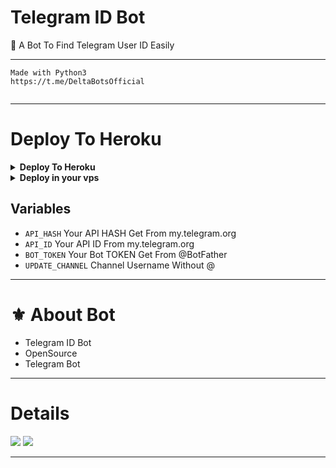 # Telegram ID Bot

🤖 A Bot To Find Telegram User ID Easily

---

```
Made with Python3
https://t.me/DeltaBotsOfficial
 
```

---

# Deploy To Heroku

<details><summary><b>Deploy To Heroku</b></summary>
<p>
<br>
<a href="https://heroku.com/deploy?template=https://github.com/zmraj/Telegram-ID-Bot">
  <img src="https://www.herokucdn.com/deploy/button.svg" alt="Deploy">
</a>
</p>
</details>

<details>
  <summary><b>Deploy in your vps</b></summary>
<br/>

```sh
git clone https://github.com/zmraj/Telegram-ID-Bot
cd Telegram-ID-Bot
pip3 install -r requirements.txt
# <Create Variables appropriately>
python3 main.py
```

</details>

## Variables

- `API_HASH` Your API HASH Get From my.telegram.org
- `API_ID` Your API ID From my.telegram.org
- `BOT_TOKEN` Your Bot TOKEN Get From @BotFather
- `UPDATE_CHANNEL` Channel Username Without @

---
# ⚜️ About Bot

- Telegram ID Bot
- OpenSource
- Telegram Bot

----

# Details

<a href="https://t.me/DeltaBotsOfficial"><img src="https://img.shields.io/badge/Telegram-%20Channel%20-blue.svg?logo=telegram&logoColor=FF3333"></a>
<a href="https://t.me/DeltaBotsOfficial"><img src="https://img.shields.io/badge/Telegram-%20Group%20-blu.svg?logo=telegram&logoColor=FF3333"></a>

------
